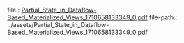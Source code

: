 file:: [Partial_State_in_Dataflow-Based_Materialized_Views_1710658133349_0.pdf](../assets/Partial_State_in_Dataflow-Based_Materialized_Views_1710658133349_0.pdf)
file-path:: ../assets/Partial_State_in_Dataflow-Based_Materialized_Views_1710658133349_0.pdf
